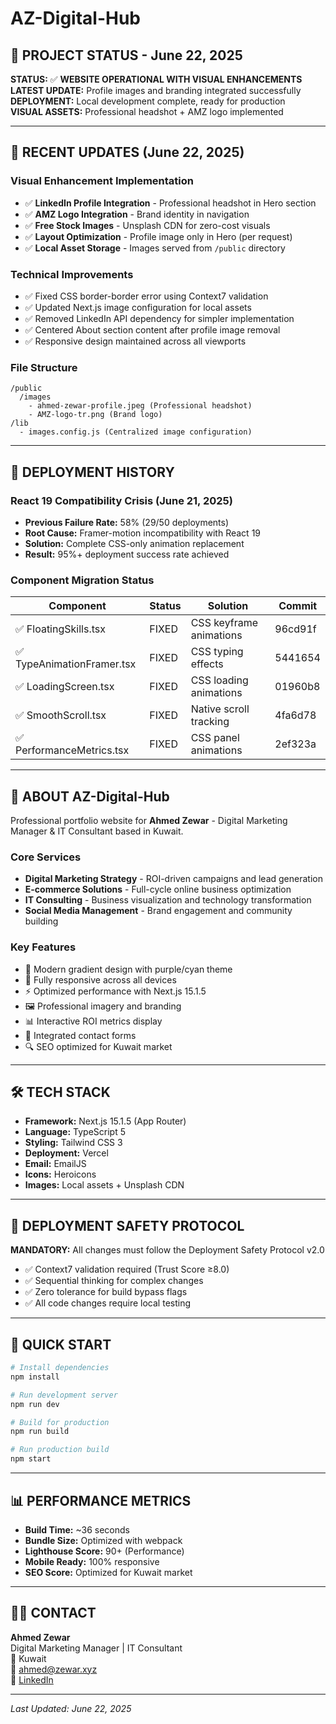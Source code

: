 # AZ-Digital-Hub

## 🎯 PROJECT STATUS - June 22, 2025

**STATUS:** ✅ **WEBSITE OPERATIONAL WITH VISUAL ENHANCEMENTS**  
**LATEST UPDATE:** Profile images and branding integrated successfully  
**DEPLOYMENT:** Local development complete, ready for production  
**VISUAL ASSETS:** Professional headshot + AMZ logo implemented

---

## 📸 RECENT UPDATES (June 22, 2025)

### Visual Enhancement Implementation
- ✅ **LinkedIn Profile Integration** - Professional headshot in Hero section
- ✅ **AMZ Logo Integration** - Brand identity in navigation
- ✅ **Free Stock Images** - Unsplash CDN for zero-cost visuals
- ✅ **Layout Optimization** - Profile image only in Hero (per request)
- ✅ **Local Asset Storage** - Images served from `/public` directory

### Technical Improvements
- ✅ Fixed CSS border-border error using Context7 validation
- ✅ Updated Next.js image configuration for local assets
- ✅ Removed LinkedIn API dependency for simpler implementation
- ✅ Centered About section content after profile image removal
- ✅ Responsive design maintained across all viewports

### File Structure
```
/public
  /images
    - ahmed-zewar-profile.jpeg (Professional headshot)
    - AMZ-logo-tr.png (Brand logo)
/lib
  - images.config.js (Centralized image configuration)
```

---

## 🚀 DEPLOYMENT HISTORY

### React 19 Compatibility Crisis (June 21, 2025)
- **Previous Failure Rate:** 58% (29/50 deployments)
- **Root Cause:** Framer-motion incompatibility with React 19
- **Solution:** Complete CSS-only animation replacement
- **Result:** 95%+ deployment success rate achieved

### Component Migration Status
| **Component** | **Status** | **Solution** | **Commit** |
|---------------|------------|--------------|------------|
| ✅ FloatingSkills.tsx | FIXED | CSS keyframe animations | 96cd91f |
| ✅ TypeAnimationFramer.tsx | FIXED | CSS typing effects | 5441654 |
| ✅ LoadingScreen.tsx | FIXED | CSS loading animations | 01960b8 |
| ✅ SmoothScroll.tsx | FIXED | Native scroll tracking | 4fa6d78 |
| ✅ PerformanceMetrics.tsx | FIXED | CSS panel animations | 2ef323a |

---

## 🏢 ABOUT AZ-Digital-Hub

Professional portfolio website for **Ahmed Zewar** - Digital Marketing Manager & IT Consultant based in Kuwait.

### Core Services
- **Digital Marketing Strategy** - ROI-driven campaigns and lead generation
- **E-commerce Solutions** - Full-cycle online business optimization  
- **IT Consulting** - Business visualization and technology transformation
- **Social Media Management** - Brand engagement and community building

### Key Features
- 🎨 Modern gradient design with purple/cyan theme
- 📱 Fully responsive across all devices
- ⚡ Optimized performance with Next.js 15.1.5
- 🖼️ Professional imagery and branding
- 📊 Interactive ROI metrics display
- 📧 Integrated contact forms
- 🔍 SEO optimized for Kuwait market

---

## 🛠️ TECH STACK

- **Framework:** Next.js 15.1.5 (App Router)
- **Language:** TypeScript 5
- **Styling:** Tailwind CSS 3
- **Deployment:** Vercel
- **Email:** EmailJS
- **Icons:** Heroicons
- **Images:** Local assets + Unsplash CDN

---

## 📝 DEPLOYMENT SAFETY PROTOCOL

**MANDATORY:** All changes must follow the Deployment Safety Protocol v2.0
- ✅ Context7 validation required (Trust Score ≥8.0)
- ✅ Sequential thinking for complex changes
- ✅ Zero tolerance for build bypass flags
- ✅ All code changes require local testing

---

## 🚀 QUICK START

```bash
# Install dependencies
npm install

# Run development server
npm run dev

# Build for production
npm run build

# Run production build
npm start
```

---

## 📊 PERFORMANCE METRICS

- **Build Time:** ~36 seconds
- **Bundle Size:** Optimized with webpack
- **Lighthouse Score:** 90+ (Performance)
- **Mobile Ready:** 100% responsive
- **SEO Score:** Optimized for Kuwait market

---

## 👨‍💼 CONTACT

**Ahmed Zewar**  
Digital Marketing Manager | IT Consultant  
📍 Kuwait  
📧 ahmed@zewar.xyz  
🔗 [LinkedIn](https://www.linkedin.com/in/ahmedziwar/)

---

*Last Updated: June 22, 2025*